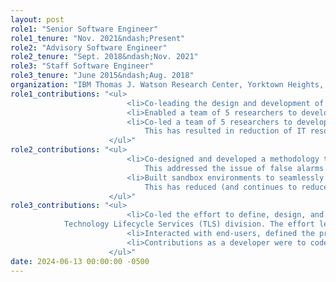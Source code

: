 ```yaml
---
layout: post
role1: "Senior Software Engineer"
role1_tenure: "Nov. 2021&ndash;Present"
role2: "Advisory Software Engineer"
role2_tenure: "Sept. 2018&ndash;Nov. 2021"
role3: "Staff Software Engineer"
role3_tenure: "June 2015&ndash;Aug. 2018"
organization: "IBM Thomas J. Watson Research Center, Yorktown Heights, New York, USA"
role1_contributions: "<ul>
                          <li>Co-leading the design and development of ITBench, a benchmarking framework to evaluate AI Agents across diverse real-world IT Automation tasks, a spotlight paper at ICML 2025.</li>
                          <li>Enabled a team of 5 researchers to develop an approach to optimize GPU usage for large language model (LLM) inferencing tasks.</li>
                          <li>Co-led a team of 5 researchers to develop an explainable unsupervised machine learning (ML) method to help site reliability engineers (SREs) identify idle workloads in their IT environments.
                              This has resulted in reduction of IT resources by 25% in a few large IT environments.</li>
                      </ul>"
role2_contributions: "<ul>
                          <li>Co-designed and developed a methodology to filter noisy irrelevant anomalies.
                              This addressed the issue of false alarms that result in SRE alert fatigue.</li>
                          <li>Built sandbox environments to seamlessly deploy and evaluate existing AIOps product assets.
                              This has reduced (and continues to reduce) the time for integration of new research capabilities into the products.</li>
                      </ul>"
role3_contributions: "<ul>
                          <li>Co-led the effort to define, design, and develop a cloud-native remote assistance solution based on augmented reality (AR) for IBM’s
            Technology Lifecycle Services (TLS) division. The effort led to the transformation of IBM's TLS division and won 2 accomplishment awards at IBM. </li>
                          <li>Interacted with end-users, defined the product roadmap, and facilitated sprint planning meetings.</li>
                          <li>Contributions as a developer were to code a Django REST Framework-based backend, an Angular-based frontend, and a minimalistic Android application.</li>
                      </ul>"
date: 2024-06-13 00:00:00 -0500
---
```

